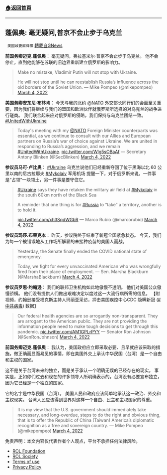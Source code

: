 ###  [:house:返回首頁](https://github.com/ourhimalayas/txt)
---


## 蓬佩奥: 毫无疑问,普京不会止步于乌克兰
` 美国政要直译推` [轉載自GNews](https://gnews.org/zh-hans/2107843/)

**前国务卿迈克.蓬佩奥**： 毫无疑问，弗拉基米尔·普京不会止步于乌克兰。 他不会停止，直到他能够在苏联的旧边界重新建立俄罗斯的影响力。



> Make no mistake, Vladimir Putin will not stop with Ukraine.
>  
> He will not stop until he can reestablish Russia’s influence across the old borders of the Soviet Union.
> — Mike Pompeo (@mikepompeo) [March 4, 2022](https://twitter.com/mikepompeo/status/1499858947246854151?ref_src=twsrc%5Etfw)



**美国务卿安东尼·布林肯**： 今天与我的北约 [@NATO](https://twitter.com/NATO) 外交部长同行们的会面至关重要，因为我们将继续与我们的盟国和欧洲伙伴就俄罗斯所选择的对乌克兰的战争进行磋商。 我们联合起来应对俄罗斯的侵略，我们保持与乌克兰团结一致。 [#UnitedWithUkraine](https://twitter.com/hashtag/UnitedWithUkraine?src=hashtag_click)



> Today's meeting with my [@NATO](https://twitter.com/NATO?ref_src=twsrc%5Etfw) Foreign Minister counterparts was essential, as we continue to consult with our Allies and European partners on Russia’s war of choice against Ukraine. We are united in responding to Russia’s aggression, and we remain [#UnitedWithUkraine](https://twitter.com/hashtag/UnitedWithUkraine?src=hash&amp;ref_src=twsrc%5Etfw). [pic.twitter.com/Wlg5sOBaAf](https://t.co/Wlg5sOBaAf)
> — Secretary Antony Blinken (@SecBlinken) [March 4, 2022](https://twitter.com/SecBlinken/status/1499762807948128261?ref_src=twsrc%5Etfw)



**参议员马可·卢比奥**： [#Ukraine](https://twitter.com/hashtag/Ukraine?src=hashtag_click) 乌克兰说他们已经重新夺回了位于黑海以北 60 公里以南的尼古拉耶夫 [#Mykolaiv](https://twitter.com/hashtag/Mykolaiv?src=hashtag_click) 军用机场 提醒一下，对于俄罗斯来说，一件事是“占领”一块领土，另一件事是要守住它。



> [#Ukraine](https://twitter.com/hashtag/Ukraine?src=hash&amp;ref_src=twsrc%5Etfw) says they have retaken the military air field at [#Mykolaiv](https://twitter.com/hashtag/Mykolaiv?src=hash&amp;ref_src=twsrc%5Etfw) in the south 60km north of the Black Sea
> 
> A reminder that one thing is for [#Russia](https://twitter.com/hashtag/Russia?src=hash&amp;ref_src=twsrc%5Etfw) to “take” a territory, another is to hold it. 
> 
>  [pic.twitter.com/xh3SqdWGbR](https://t.co/xh3SqdWGbR)
> — Marco Rubio (@marcorubio) [March 4, 2022](https://twitter.com/marcorubio/status/1499788179435659265?ref_src=twsrc%5Etfw)



**参议员玛莎.布莱克本**： 昨天，参议院终于结束了新冠全国紧急状态。 今天，我们为每一个被错误地从工作场所解雇的未接种疫苗的美国人而战。



> Yesterday, the Senate finally ended the COVID national state of emergency.
> 
> Today, we fight for every unvaccinated American who was wrongfully fired from their place of employment.
> — Sen. Marsha Blackburn (@MarshaBlackburn) [March 4, 2022](https://twitter.com/MarshaBlackburn/status/1499844485798375427?ref_src=twsrc%5Etfw)



**参议员罗恩·约翰逊**： 我们的联邦卫生机构如此地傲慢不透明。 他们对美国公众傲慢骄横。 他们没有提供人们做出艰难决定以度过这一大流行病所需的信息。 【附视频，约翰逊接受福克斯主持人玛丽亚采访，抨击美国疾控中心CDC 隐瞒新冠 ([#中共病毒](https://twitter.com/hashtag/中共病毒?src=hashtag_click)) 数据】



> Our federal health agencies are so arrogantly non-transparent. They are arrogant to the American public. They are not providing the information people need to make tough decisions to get through this pandemic. [pic.twitter.com/AM1GPLrPYY](https://t.co/AM1GPLrPYY)
> — Senator Ron Johnson (@SenRonJohnson) [March 4, 2022](https://twitter.com/SenRonJohnson/status/1499829573881577479?ref_src=twsrc%5Etfw)



**前国务卿迈克.蓬佩奥**： 我认为，美国政府应立即采取必要、且早就应该采取的措施，做正确而显而易见的事情，即在美国外交上承认中华民国（台湾）是一个自由和主权的国家。

这不是关于台湾未来的独立，而是关于承认一个明确无误的已经存在的现实。 事实是，正如你们过去和现在的许多领导人所明确表示的，台湾没有必要宣布独立，因为它已经是一个独立的国家。

它的名字是中华民国（台湾）。 美国人民和政府应该简单地承认这一政治、外交和主权现实。 台湾人民应该得到世界对这样一个自由、民主和主权国家的尊重。



> It is my view that the U.S. government should immediately take necessary, and long-overdue, steps to do the right and obvious thing, that is to offer the Republic of China (Taiwan) America’s diplomatic recognition as a free and sovereign country.
> — Mike Pompeo (@mikepompeo) [March 4, 2022](https://twitter.com/mikepompeo/status/1499570460828315651?ref_src=twsrc%5Etfw)





 

免责声明：本文内容仅代表作者个人观点，平台不承担任何法律风险。

- [ROL Foundation](https://rolfoundation.org/)
- [ROL Society](https://rolsociety.org/)
- [Terms of use](https://gnews.org/terms-of-use-3/)
- [Privacy Policy](https://gnews.org/privacy-policy/)
